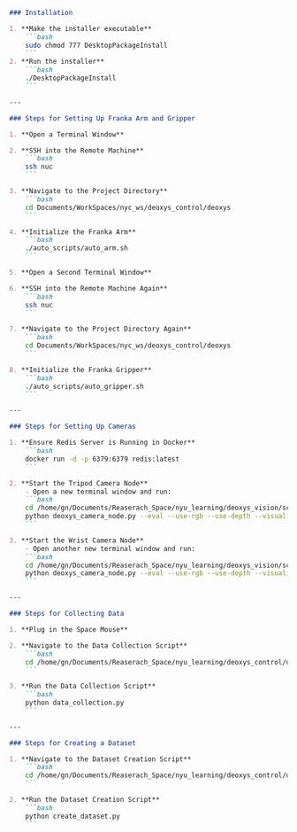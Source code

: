 ```markdown
### Installation

1. **Make the installer executable**
    ```bash
    sudo chmod 777 DesktopPackageInstall
    ```
2. **Run the installer**
    ```bash
    ./DesktopPackageInstall
    ```

---

### Steps for Setting Up Franka Arm and Gripper

1. **Open a Terminal Window**

2. **SSH into the Remote Machine**
    ```bash
    ssh nuc
    ```

3. **Navigate to the Project Directory**
    ```bash
    cd Documents/WorkSpaces/nyc_ws/deoxys_control/deoxys
    ```

4. **Initialize the Franka Arm**
    ```bash
    ./auto_scripts/auto_arm.sh
    ```

5. **Open a Second Terminal Window**

6. **SSH into the Remote Machine Again**
    ```bash
    ssh nuc
    ```

7. **Navigate to the Project Directory Again**
    ```bash
    cd Documents/WorkSpaces/nyc_ws/deoxys_control/deoxys
    ```

8. **Initialize the Franka Gripper**
    ```bash
    ./auto_scripts/auto_gripper.sh
    ```

---

### Steps for Setting Up Cameras

1. **Ensure Redis Server is Running in Docker**
    ```bash
    docker run -d -p 6379:6379 redis:latest
    ```

2. **Start the Tripod Camera Node**
    - Open a new terminal window and run:
    ```bash
    cd /home/gn/Documents/Reaserach_Space/nyu_learning/deoxys_vision/scripts
    python deoxys_camera_node.py --eval --use-rgb --use-depth --visualization --camera_info tripod_cam.yml
    ```

3. **Start the Wrist Camera Node**
    - Open another new terminal window and run:
    ```bash
    cd /home/gn/Documents/Reaserach_Space/nyu_learning/deoxys_vision/scripts
    python deoxys_camera_node.py --eval --use-rgb --use-depth --visualization --camera_info wrist_cam.yml
    ```

---

### Steps for Collecting Data

1. **Plug in the Space Mouse**

2. **Navigate to the Data Collection Script**
    ```bash
    cd /home/gn/Documents/Reaserach_Space/nyu_learning/deoxys_control/deoxys/examples/demo_collection
    ```

3. **Run the Data Collection Script**
    ```bash
    python data_collection.py
    ```

---

### Steps for Creating a Dataset

1. **Navigate to the Dataset Creation Script**
    ```bash
    cd /home/gn/Documents/Reaserach_Space/nyu_learning/deoxys_control/deoxys/examples/demo_collection
    ```

2. **Run the Dataset Creation Script**
    ```bash
    python create_dataset.py
    ```
